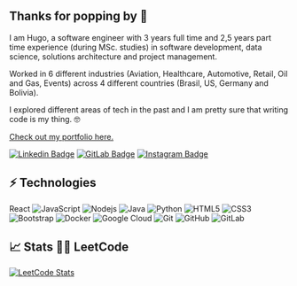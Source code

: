 
## Thanks for popping by :gun:

I am Hugo, a software engineer with 3 years full time and 2,5 years part time experience (during MSc. studies) in software development, data science, solutions architecture and project management.

Worked in 6 different industries (Aviation, Healthcare, Automotive, Retail, Oil and Gas, Events) across 4 different countries (Brasil, US, Germany and Bolivia).

I explored different areas of tech in the past and I am pretty sure that writing code is my thing. 🤓

[Check out my portfolio here.](https://hugoib.github.io)

[![Linkedin Badge](https://img.shields.io/badge/-hugoibanez-blue?style=flat-square&logo=Linkedin&logoColor=white&link=https://www.linkedin.com/in/hugoibanez/)](https://www.linkedin.com/in/hugoibanez/)
[![GitLab Badge](https://img.shields.io/badge/-hugoib-black?style=flat-square&logo=gitlab&logoColor=white&link=https://gitlab.com/hugoib)](https://gitlab.com/hugoib)
[![Instagram Badge](https://img.shields.io/badge/-hugoib-purple?style=flat-square&logo=instagram&logoColor=white&link=https://instagram.com/hugoib/)](https://instagram.com/hugoib)

## ⚡ Technologies
React
![JavaScript](https://img.shields.io/badge/-JavaScript-black?style=flat-square&logo=javascript)
![Nodejs](https://img.shields.io/badge/-Nodejs-black?style=flat-square&logo=Node.js)
![Java](https://img.shields.io/badge/-Java-E34A86?style=flat-square&logo=java)
![Python](https://img.shields.io/badge/-Python-black?style=flat-square&logo=Python)
![HTML5](https://img.shields.io/badge/-HTML5-E34F26?style=flat-square&logo=html5&logoColor=white)
![CSS3](https://img.shields.io/badge/-CSS3-1572B6?style=flat-square&logo=css3)
![Bootstrap](https://img.shields.io/badge/-Bootstrap-563D7C?style=flat-square&logo=bootstrap)
![Docker](https://img.shields.io/badge/-Docker-black?style=flat-square&logo=docker)
![Google Cloud](https://img.shields.io/badge/Google%20Cloud-black?style=flat-square&logo=google-cloud)
![Git](https://img.shields.io/badge/-Git-black?style=flat-square&logo=git)
![GitHub](https://img.shields.io/badge/-GitHub-181717?style=flat-square&logo=github)
![GitLab](https://img.shields.io/badge/-GitLab-FCA121?style=flat-square&logo=gitlab)

## :chart_with_upwards_trend:	 Stats 👨‍💻 LeetCode

[![LeetCode Stats](https://leetcard.jacoblin.cool/hugoib?theme=light&font=Baloo%202&ext=activity&cache=0)](https://leetcode.com/hugoib/)

